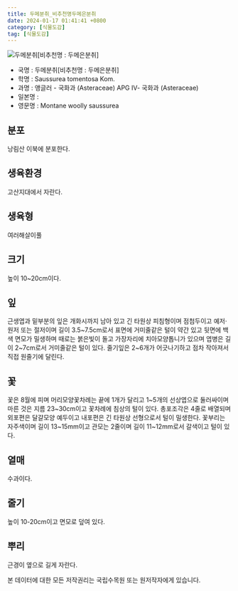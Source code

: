 ```yaml
---
title: 두메분취_비추천명두메은분취
date: 2024-01-17 01:41:41 +0800
category: [식물도감]
tag: [식물도감]
---
```




![두메분취[비추천명 : 두메은분취]](/fileUpload/plants/basic/Compositae/Saussurea/2911/1_th2.JPG)
- 국명 : 두메분취[비추천명 : 두메은분취]
- 학명 : Saussurea tomentosa Kom.
- 과명 : 앵글러 - 국화과 (Asteraceae) APG Ⅳ- 국화과 (Asteraceae)
- 일본명 : 
- 영문명 : Montane woolly saussurea


## 분포
낭림산 이북에 분포한다.
## 생육환경
고산지대에서 자란다.
## 생육형
여러해살이풀
## 크기
높이 10~20cm이다.
## 잎
근생엽과 밑부분의 잎은 개화시까지 남아 있고 긴 타원상 피침형이며 점첨두이고 예저·원저 또는 절저이며 길이 3.5~7.5cm로서 표면에 거미줄같은 털이 약간 있고 뒷면에 백색 면모가 밀생하며 때로는 붉은빛이 돌고 가장자리에 치아모양톱니가 있으며 엽병은 길이 2~7cm로서 거미줄같은 털이 있다. 줄기잎은 2~6개가 어긋나기하고 점차 작아져서 직접 원줄기에 달린다.
## 꽃
꽃은 8월에 피며 머리모양꽃차례는 끝에 1개가 달리고 1~5개의 선상엽으로 둘러싸이며 마른 것은 지름 23~30cm이고 꽃차례에 침상의 털이 있다. 총포조각은 4줄로 배열되며 외포편은 달걀모양 예두이고 내포편은 긴 타원상 선형으로서 털이 밀생한다. 꽃부리는 자주색이며 길이 13~15mm이고 관모는 2줄이며 길이 11~12mm로서 갈색이고 털이 있다.
## 열매
수과이다.
## 줄기
높이 10-20cm이고 면모로 덮여 있다.
## 뿌리
근경이 옆으로 길게 자란다.






본 데이터에 대한 모든 저작권리는 국립수목원 또는 원저작자에게 있습니다.
